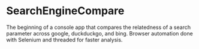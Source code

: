 # SearchEngineCompare
The beginning of a console app that compares the relatedness of a search parameter across google, duckduckgo, and bing. Browser automation done with Selenium and threaded for faster analysis. 

